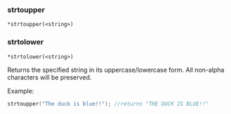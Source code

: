 ### strtoupper
```
*strtoupper(<string>)
```
### strtolower
```
*strtolower(<string>)
```

Returns the specified string in its uppercase/lowercase form.
All non-alpha characters will be preserved.

Example:
```c
strtoupper("The duck is blue!!"); //returns "THE DUCK IS BLUE!!"
```
